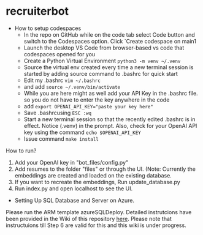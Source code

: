 # recruiterbot


- How to setup codespaces
    - In the repo on GitHub while on the code tab select Code button and switch to the Codespaces option. Click `Create codespace on main1
    - Launch the desktop VS Code from browser-based vs code that codespaces opened for you
    - Create a Python Virtual Environment `python3 -m venv ~/.venv`
    - Source the virtual env created every time a new terminal session is started by adding source command to .bashrc for quick start
    - Edit my .bashrc `vim ~/.bashrc`
    - and add `source ~/.venv/bin/activate`
    - While you are here might as well add your API Key in the .bashrc file. so you do not have to enter the key anywhere in the code
    - add `export OPENAI_API_KEY="paste your key here"`
    - Save .bashrcusing  `ESC :wq`
    - Start a new terminal session so that the recently edited .bashrc is in effect. Notice (.venv) in the prompt. Also, check for your OpenAI API key using the command `echo $OPENAI_API_KEY`
    - Issue command `make install`

How to run?
1. Add your OpenAI key in "bot_files/config.py"
2. Add resumes to the folder "files" or through the UI. (Note: Currently the embeddings are created and loaded on the existing database. 
3. If you want to recreate the embeddings, Run update_database.py
4. Run index.py and open localhost to see the UI.
 
- Setting Up SQL Database and Server on Azure. 

Please run the ARM template azureSQLDeploy. Detailed instrutcions have been provided in the Wiki of this repository [here](https://github.com/radlakha/recruiterbot/wiki/Set-Up-Instructions-For-Azure-SQL-Database-and-Server-and-Azure-Function).  Please note that instructuions till Step 6 are valid for this and this wiki is under progress. 
